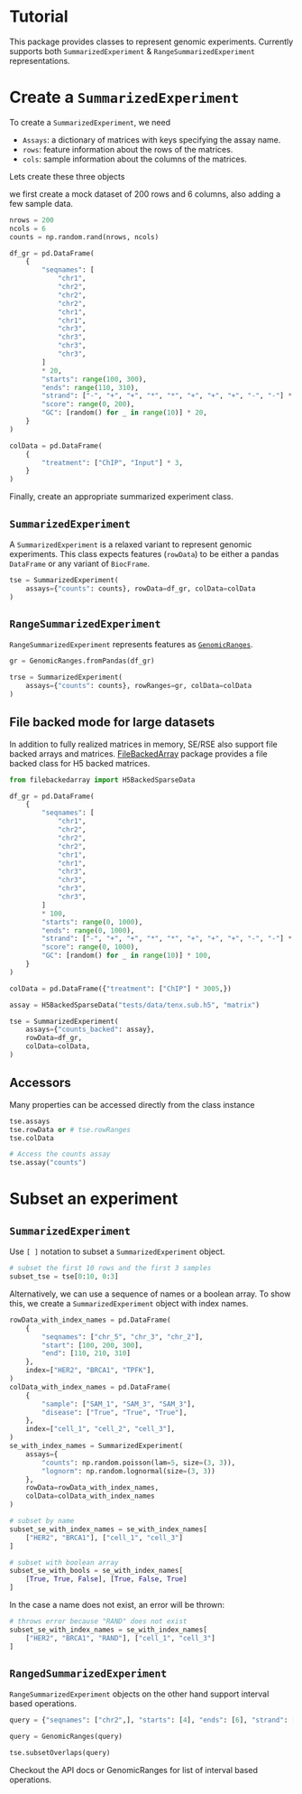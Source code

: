 # Tutorial

This package provides classes to represent genomic experiments. Currently supports both `SummarizedExperiment` & `RangeSummarizedExperiment` representations.

# Create a `SummarizedExperiment`

To create a `SummarizedExperiment`, we need

- `Assays`: a dictionary of matrices with keys specifying the assay name. 
- `rows`: feature information about the rows of the matrices.
- `cols`: sample information about the columns of the matrices.

Lets create these three objects

we first create a mock dataset of 200 rows and 6 columns, also adding a few sample data.

```python
nrows = 200
ncols = 6
counts = np.random.rand(nrows, ncols)

df_gr = pd.DataFrame(
    {
        "seqnames": [
            "chr1",
            "chr2",
            "chr2",
            "chr2",
            "chr1",
            "chr1",
            "chr3",
            "chr3",
            "chr3",
            "chr3",
        ]
        * 20,
        "starts": range(100, 300),
        "ends": range(110, 310),
        "strand": ["-", "+", "+", "*", "*", "+", "+", "+", "-", "-"] * 20,
        "score": range(0, 200),
        "GC": [random() for _ in range(10)] * 20,
    }
)

colData = pd.DataFrame(
    {
        "treatment": ["ChIP", "Input"] * 3,
    }
)
```

Finally, create an appropriate summarized experiment class. 

## `SummarizedExperiment`

A `SummarizedExperiment` is a relaxed variant to represent genomic experiments. This class expects features (`rowData`) to be either a pandas `DataFrame` or any variant of `BiocFrame`.

```python
tse = SummarizedExperiment(
    assays={"counts": counts}, rowData=df_gr, colData=colData
)
```

##  `RangeSummarizedExperiment`

`RangeSummarizedExperiment` represents features as [`GenomicRanges`](https://github.com/BiocPy/GenomicRanges).

```python
gr = GenomicRanges.fromPandas(df_gr)

trse = SummarizedExperiment(
    assays={"counts": counts}, rowRanges=gr, colData=colData
)
```

## File backed mode for large datasets

In addition to fully realized matrices in memory, SE/RSE also support file backed arrays and matrices. [FileBackedArray](https://github.com/BiocPy/FileBackedArray) package provides a file backed class for H5 backed matrices.

```python
from filebackedarray import H5BackedSparseData

df_gr = pd.DataFrame(
    {
        "seqnames": [
            "chr1",
            "chr2",
            "chr2",
            "chr2",
            "chr1",
            "chr1",
            "chr3",
            "chr3",
            "chr3",
            "chr3",
        ]
        * 100,
        "starts": range(0, 1000),
        "ends": range(0, 1000),
        "strand": ["-", "+", "+", "*", "*", "+", "+", "+", "-", "-"] * 100,
        "score": range(0, 1000),
        "GC": [random() for _ in range(10)] * 100,
    }
)

colData = pd.DataFrame({"treatment": ["ChIP"] * 3005,})

assay = H5BackedSparseData("tests/data/tenx.sub.h5", "matrix")

tse = SummarizedExperiment(
    assays={"counts_backed": assay},
    rowData=df_gr,
    colData=colData,
)
```


## Accessors

Many properties can be accessed directly from the class instance

```python
tse.assays
tse.rowData or # tse.rowRanges
tse.colData

# Access the counts assay
tse.assay("counts")
```

# Subset an experiment

## `SummarizedExperiment`

Use `[ ]` notation to subset a `SummarizedExperiment` object.

```python
# subset the first 10 rows and the first 3 samples
subset_tse = tse[0:10, 0:3]
```

Alternatively, we can use a sequence of names or a boolean array. To show this, we create a `SummarizedExperiment` object with index names.

```python
rowData_with_index_names = pd.DataFrame(
    {
        "seqnames": ["chr_5", "chr_3", "chr_2"],
        "start": [100, 200, 300],
        "end": [110, 210, 310]
    },
    index=["HER2", "BRCA1", "TPFK"],
)
colData_with_index_names = pd.DataFrame(
    {
        "sample": ["SAM_1", "SAM_3", "SAM_3"],
        "disease": ["True", "True", "True"],
    },
    index=["cell_1", "cell_2", "cell_3"],
)
se_with_index_names = SummarizedExperiment(
    assays={
        "counts": np.random.poisson(lam=5, size=(3, 3)),
        "lognorm": np.random.lognormal(size=(3, 3))
    },
    rowData=rowData_with_index_names,
    colData=colData_with_index_names
)

# subset by name
subset_se_with_index_names = se_with_index_names[
    ["HER2", "BRCA1"], ["cell_1", "cell_3"]
]

# subset with boolean array
subset_se_with_bools = se_with_index_names[
    [True, True, False], [True, False, True]
]
```

In the case a name does not exist, an error will be thrown:

```python
# throws error because "RAND" does not exist
subset_se_with_index_names = se_with_index_names[
    ["HER2", "BRCA1", "RAND"], ["cell_1", "cell_3"]
]
```

## `RangedSummarizedExperiment`

`RangeSummarizedExperiment` objects on the other hand support interval based operations.


```python
query = {"seqnames": ["chr2",], "starts": [4], "ends": [6], "strand": ["+"]}

query = GenomicRanges(query)

tse.subsetOverlaps(query)
```

Checkout the API docs or GenomicRanges for list of interval based operations.

